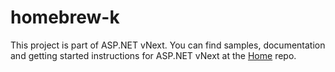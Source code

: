 homebrew-k
==========

This project is part of ASP.NET vNext. You can find samples, documentation and getting started instructions for ASP.NET vNext at the [Home](https://github.com/aspnet/home) repo.

